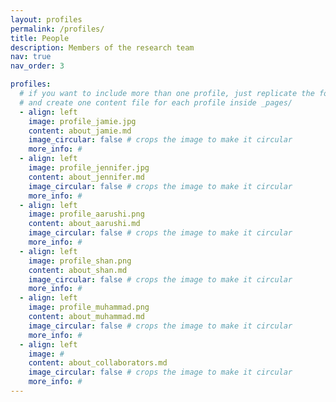 ```yaml
---
layout: profiles
permalink: /profiles/
title: People
description: Members of the research team
nav: true
nav_order: 3

profiles:
  # if you want to include more than one profile, just replicate the following block
  # and create one content file for each profile inside _pages/
  - align: left
    image: profile_jamie.jpg
    content: about_jamie.md
    image_circular: false # crops the image to make it circular
    more_info: #
  - align: left
    image: profile_jennifer.jpg
    content: about_jennifer.md
    image_circular: false # crops the image to make it circular
    more_info: #
  - align: left
    image: profile_aarushi.png
    content: about_aarushi.md
    image_circular: false # crops the image to make it circular
    more_info: #
  - align: left
    image: profile_shan.png
    content: about_shan.md
    image_circular: false # crops the image to make it circular
    more_info: #
  - align: left
    image: profile_muhammad.png
    content: about_muhammad.md
    image_circular: false # crops the image to make it circular
    more_info: #
  - align: left
    image: #
    content: about_collaborators.md
    image_circular: false # crops the image to make it circular
    more_info: #
---
```

